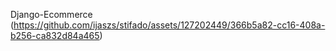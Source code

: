 Django-Ecommerce 
(https://github.com/ijaszs/stifado/assets/127202449/366b5a82-cc16-408a-b256-ca832d84a465)

